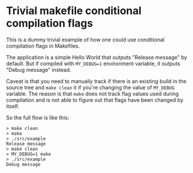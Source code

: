 # Trivial makefile conditional compilation flags

This is a dummy trivial example of how one could use conditional compilation flags in Makefiles.

The application is a simple Hello World that outputs "Release message" by default. But if compiled
with `MY_DEBUG=1` environment variable, it outputs "Debug message" instead.

Caveat is that you need to manually track if there is an existing build in the source tree and
`make clean` it if you're changing the value of `MY_DEBUG` variable. The reason is that  `make`
does not track flag values used during compilation and is not able to figure out that flags have
been changed by itself.

So the full flow is like this:

```
> make clean
> make
> ./src/example
Release message
> make clean
> MY_DEBUG=1 make
> ./src/example
Debug message
```
